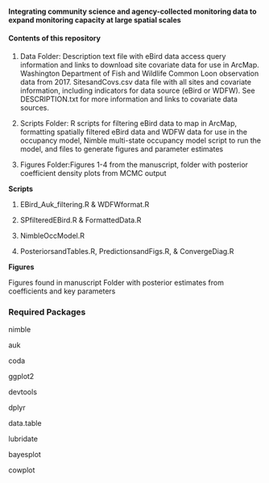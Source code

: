
#### Integrating community science and agency-collected monitoring data to expand monitoring capacity at large spatial scales

#### Contents of this repository

1.  Data Folder: Description text file with eBird data access query information and         links to download site covariate data for use in ArcMap. Washington Department of       Fish and Wildlife Common Loon observation data from 2017. SitesandCovs.csv data file     with all sites and covariate information, including indicators for data source          (eBird or WDFW). See DESCRIPTION.txt for more information and links to covariate        data sources.

2.  Scripts Folder: R scripts for filtering eBird data to map in ArcMap,
    formatting spatially filtered eBird data and WDFW data for use in
    the occupancy model, Nimble multi-state occupancy model script to run
    the model, and files to generate figures and parameter estimates

3.  Figures Folder:Figures 1-4 from the manuscript, folder with posterior coefficient       density plots from MCMC output

**Scripts**

1.  EBird_Auk_filtering.R & WDFWformat.R

2.  SPfilteredEBird.R & FormattedData.R

3.  NimbleOccModel.R

4.  PosteriorsandTables.R, PredictionsandFigs.R, & ConvergeDiag.R

**Figures** 

Figures found in manuscript Folder with posterior estimates
from coefficients and key parameters

### Required Packages

nimble

auk

coda

ggplot2

devtools

dplyr

data.table

lubridate

bayesplot

cowplot
